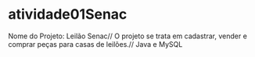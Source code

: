 # atividade01Senac
Nome do Projeto: Leilão Senac// 
O projeto se trata em cadastrar, vender e comprar peças para casas de leilões.// 
Java e MySQL
